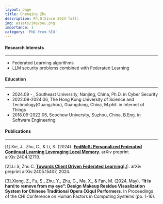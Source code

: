 ```yaml
---
layout: page
title: Chenqing Zhu
description: Ph.D(Since 2024 fall)
img: assets/img/seu.png
importance: 1
category: 'PhD from SEU'
---
```


#### Research Interests
---
- Federated Learning algorithms
- LLM security problems combined with Federated Learning

#### Education
---
- 2024.09 - , Southeast University, Nanjing, China, Ph.D. in Cyber Security
- 2022.09-2024.06, The Hong Kong University of Science and Technology(Guangzhou), Guangdong, China, M.phil. in Internet of Things
- 2018.09-2022.06, Soochow University, Suzhou, China, B.Eng. in Software Engineering

#### Publications
---
[1].Xie, J., Zhu, C., & Li, S. (2024). [**FedMeS: Personalized Federated Continual Learning Leveraging Local Memory**](https://arxiv.org/pdf/2404.12710). arXiv preprint arXiv:2404.12710.

[2].Li S, Zhu C. [**Towards Client Driven Federated Learning**[J]](https://arxiv.org/pdf/2405.15407). arXiv preprint arXiv:2405.15407, 2024.

[3].Xiong, Z., Fu, S., Zhu, Y., Zhu, C., Ma, X., & Fan, M. (2024, May). **“It is hard to remove from my eye”: Design Makeup Residue Visualization System for Chinese Traditional Opera (Xiqu) Performers**. In Proceedings of the CHI Conference on Human Factors in Computing Systems (pp. 1-16).
